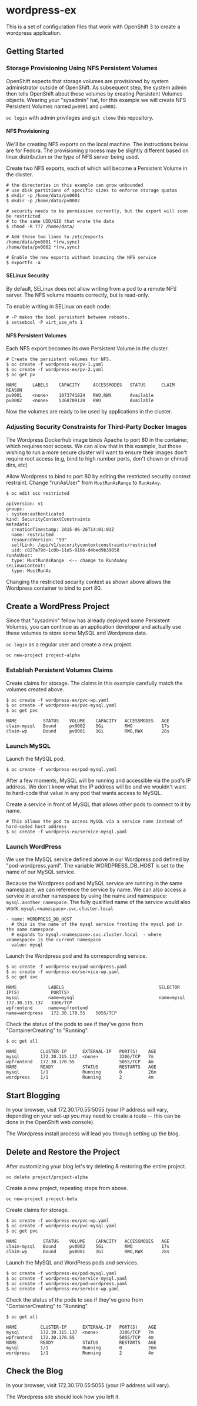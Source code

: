 # wordpress-ex

This is a set of configuration files that work with OpenShift 3 to create a wordpress application.

## Getting Started

### Storage Provisioning Using NFS Persistent Volumes

OpenShift expects that storage volumes are provisioned by system administrator outside of OpenShift. As subsequent step, the system admin then tells OpenShift about these volumes by creating Persistent Volumes objects. Wearing your "sysadmin" hat, for this example we will create NFS Persistent Volumes named `pv0001` and `pv0002`.

`oc login` with admin privileges and `git clone` this repository.

#### NFS Provisioning

We'll be creating NFS exports on the local machine.  The instructions below are for Fedora.  The provisioning process may be slightly different based on linux distribution or the type of NFS server being used.

Create two NFS exports, each of which will become a Persistent Volume in the cluster.

```
# the directories in this example can grow unbounded
# use disk partitions of specific sizes to enforce storage quotas
$ mkdir -p /home/data/pv0001
$ mkdir -p /home/data/pv0002

# security needs to be permissive currently, but the export will soon be restricted
# to the same UID/GID that wrote the data
$ chmod -R 777 /home/data/

# Add these two lines to /etc/exports
/home/data/pv0001 *(rw,sync)
/home/data/pv0002 *(rw,sync)

# Enable the new exports without bouncing the NFS service
$ exportfs -a

```

#### SELinux Security

By default, SELinux does not allow writing from a pod to a remote NFS server. The NFS volume mounts correctly, but is read-only.

To enable writing in SELinux on each node:

```
# -P makes the bool persistent between reboots.
$ setsebool -P virt_use_nfs 1
```

#### NFS Persistent Volumes

Each NFS export becomes its own Persistent Volume in the cluster.

```
# Create the persistent volumes for NFS.
$ oc create -f wordpress-ex/pv-1.yaml
$ oc create -f wordpress-ex/pv-2.yaml
$ oc get pv

NAME      LABELS    CAPACITY     ACCESSMODES   STATUS      CLAIM     REASON
pv0001    <none>    1073741824   RWO,RWX       Available             
pv0002    <none>    5368709120   RWO           Available             

```

Now the volumes are ready to be used by applications in the cluster.

### Adjusting Security Constraints for Third-Party Docker Images

The Wordpress Dockerhub image binds Apache to port 80 in the container, which requires root access. We can allow that
in this example, but those wishing to run a more secure cluster will want to ensure their images don't require root access (e.g, bind to high number ports, don't chown or chmod dirs, etc)

Allow Wordpress to bind to port 80 by editing the restricted security context restraint.  Change "runAsUser" from ```MustRunAsRange``` to ```RunAsAny```.

```
$ oc edit scc restricted

apiVersion: v1
groups:
- system:authenticated
kind: SecurityContextConstraints
metadata:
  creationTimestamp: 2015-06-26T14:01:03Z
  name: restricted
  resourceVersion: "59"
  selfLink: /api/v1/securitycontextconstraints/restricted
  uid: c827a79d-1c0b-11e5-9166-d4bed9b39058
runAsUser:
  type: MustRunAsRange  <-- change to RunAsAny
seLinuxContext:
  type: MustRunAs
```

Changing the restricted security context as shown above allows the Wordpress container to bind to port 80.  

## Create a WordPress Project

Since that "sysadmin" fellow has already deployed some Persistent Volumes, you can continue as an application developer and actually use these volumes to store some MySQL and Wordpress data.

`oc login` as a regular user and create a new project.

```
oc new-project project-alpha
```

### Establish Persistent Volumes Claims

Create claims for storage. The claims in this example carefully match the volumes created above.

```
$ oc create -f wordpress-ex/pvc-wp.yaml
$ oc create -f wordpress-ex/pvc-mysql.yaml
$ oc get pvc

NAME          STATUS    VOLUME    CAPACITY   ACCESSMODES   AGE
claim-mysql   Bound     pv0002    5Gi        RWO           17s
claim-wp      Bound     pv0001    1Gi        RWO,RWX       28s
```

### Launch MySQL

Launch the MySQL pod.

```
$ oc create -f wordpress-ex/pod-mysql.yaml
```

After a few moments, MySQL will be running and accessible via the pod's IP address.  We don't know what the IP address
will be and we wouldn't want to hard-code that value in any pod that wants access to MySQL.  

Create a service in front of MySQL that allows other pods to connect to it by name.

```
# This allows the pod to access MySQL via a service name instead of hard-coded host address
$ oc create -f wordpress-ex/service-mysql.yaml
```

### Launch WordPress

We use the MySQL service defined above in our Wordpress pod defined by "pod-wordpress.yaml".  The variable WORDPRESS_DB_HOST is set to the name
 of our MySQL service.

Because the Wordpress pod and MySQL service are running in the same namespace, we can reference the service by name.  We
can also access a service in another namespace by using the name and namespace: ```mysql.another_namespace```.  The fully qualified
name of the service would also work: ```mysql.<namespace>.svc.cluster.local```

```
- name: WORDPRESS_DB_HOST
  # this is the name of the mysql service fronting the mysql pod in the same namespace
  # expands to mysql.<namespace>.svc.cluster.local  - where <namespace> is the current namespace
  value: mysql
```

Launch the Wordpress pod and its corresponding service.

```
$ oc create -f wordpress-ex/pod-wordpress.yaml
$ oc create -f wordpress-ex/service-wp.yaml
$ oc get svc

NAME            LABELS                                    SELECTOR         IP(S)            PORT(S)
mysql           name=mysql                                name=mysql       172.30.115.137   3306/TCP
wpfrontend      name=wpfrontend                           name=wordpress   172.30.170.55    5055/TCP
```

Check the status of the pods to see if they've gone from "ContainerCreating" to "Running".

```
$ oc get all

NAME         CLUSTER-IP      EXTERNAL-IP   PORT(S)    AGE
mysql        172.30.115.137  <none>        3306/TCP   7m
wpfrontend   172.30.170.55                 5055/TCP   4m
NAME         READY           STATUS        RESTARTS   AGE
mysql        1/1             Running       0          26m
wordpress    1/1             Running       2          4m
```

## Start Blogging

In your browser, visit 172.30.170.55:5055 (your IP address will vary, depending on your set-up you may need to create a route -- this can be done in the OpenShift web console).

The Wordpress install process will lead you through setting up the blog.

## Delete and Restore the Project

After customizing your blog let's try deleting & restoring the entire project.

```
oc delete project/project-alpha
```

Create a new project, repeating steps from above.

```
oc new-project project-beta
```

Create claims for storage.

```
$ oc create -f wordpress-ex/pvc-wp.yaml
$ oc create -f wordpress-ex/pvc-mysql.yaml
$ oc get pvc

NAME          STATUS    VOLUME    CAPACITY   ACCESSMODES   AGE
claim-mysql   Bound     pv0002    5Gi        RWO           17s
claim-wp      Bound     pv0001    1Gi        RWO,RWX       28s
```

Launch the MySQL and WordPress pods and services.

```
$ oc create -f wordpress-ex/pod-mysql.yaml
$ oc create -f wordpress-ex/service-mysql.yaml
$ oc create -f wordpress-ex/pod-wordpress.yaml
$ oc create -f wordpress-ex/service-wp.yaml
```

Check the status of the pods to see if they've gone from "ContainerCreating" to "Running".

```
$ oc get all

NAME         CLUSTER-IP      EXTERNAL-IP   PORT(S)    AGE
mysql        172.30.115.137  <none>        3306/TCP   7m
wpfrontend   172.30.170.55                 5055/TCP   4m
NAME         READY           STATUS        RESTARTS   AGE
mysql        1/1             Running       0          26m
wordpress    1/1             Running       2          4m
```

## Check the Blog

In your browser, visit 172.30.170.55:5055 (your IP address will vary).

The Wordpress site should look how you left it.

